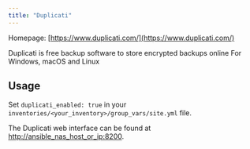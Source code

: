 ```yaml
---
title: "Duplicati"
---
```


Homepage: [https://www.duplicati.com/](https://www.duplicati.com/)

Duplicati is free backup software to store encrypted backups online For Windows, macOS and Linux

## Usage

Set `duplicati_enabled: true` in your `inventories/<your_inventory>/group_vars/site.yml` file.

The Duplicati web interface can be found at [http://ansible_nas_host_or_ip:8200](http://ansible_nas_host_or_ip:8200).

